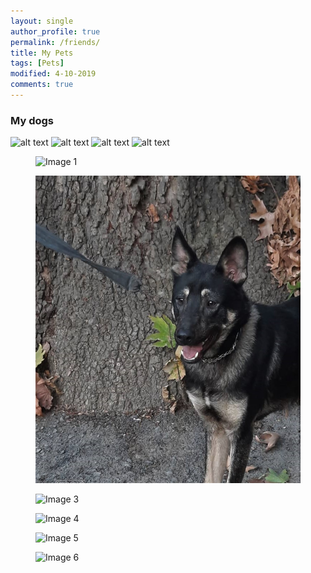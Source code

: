 ```yaml
---
layout: single
author_profile: true
permalink: /friends/
title: My Pets
tags: [Pets]
modified: 4-10-2019
comments: true
---
```


### My dogs


![alt text]({{amirrezavishteh.github.io}}/assets/images/mdog1.jpg "hobbies")
![alt text]({{amirrezavishteh.github.io}}/assets/images/dog1.jpg "hobbies")
![alt text]({{amirrezavishteh.github.io}}/assets/images/dg.jpg "hobbies")
![alt text]({{amirrezavishteh.github.io}}/assets/images/dg2.jpg "hobbies")

<div class=”gallery”>
  <figure class=”gallery__item gallery__item--1">
    <img src="{{amirrezavishteh.github.io}}/assets/images/mdog1.jpg class="gallery__img" alt="Image 1">
  </figure>
  <figure class="gallery__item gallery__item--2">
    <img src="/assets/images/mdog1.jpg" class="gallery__img" alt="Image 2">
  </figure>
  <figure class="gallery__item gallery__item--3">
    <img src="images/mdog1.jpg" class="gallery__img" alt="Image 3">
  </figure>
  <figure class="gallery__item gallery__item--4">
    <img src="img/image-4.jpg" class="gallery__img" alt="Image 4">
  </figure>
  <figure class="gallery__item gallery__item--5">
    <img src="img/image-5.jpg" class="gallery__img" alt="Image 5">
  </figure>
  <figure class="gallery__item gallery__item--6">
    <img src="img/image-6.jpg" class="gallery__img" alt="Image 6">
  </figure>
</div>


